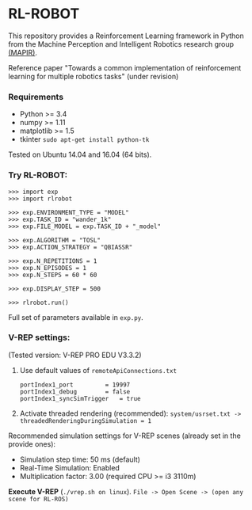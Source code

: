# RL-ROBOT
This repository provides a Reinforcement Learning framework in Python from the Machine Perception and Intelligent Robotics research group [(MAPIR)](http://mapir.isa.uma.es).

Reference paper "Towards a common implementation of reinforcement learning for multiple robotics tasks" (under revision)

### Requirements
* Python >= 3.4
* numpy >= 1.11
* matplotlib >= 1.5
* tkinter   `sudo apt-get install python-tk`

Tested on Ubuntu 14.04 and 16.04 (64 bits).

### Try RL-ROBOT:
~~~
>>> import exp
>>> import rlrobot

>>> exp.ENVIRONMENT_TYPE = "MODEL"
>>> exp.TASK_ID = "wander_1k"
>>> exp.FILE_MODEL = exp.TASK_ID + "_model"
 
>>> exp.ALGORITHM = "TOSL"
>>> exp.ACTION_STRATEGY = "QBIASSR"
 
>>> exp.N_REPETITIONS = 1
>>> exp.N_EPISODES = 1
>>> exp.N_STEPS = 60 * 60
 
>>> exp.DISPLAY_STEP = 500

>>> rlrobot.run()
~~~
Full set of parameters available in `exp.py`. 


### V-REP settings: 
(Tested version: V-REP PRO EDU V3.3.2)

1. Use default values of `remoteApiConnections.txt`
    ~~~
    portIndex1_port 		= 19997
    portIndex1_debug 		= false
    portIndex1_syncSimTrigger 	= true
    ~~~

2. Activate threaded rendering (recommended):
    `system/usrset.txt -> threadedRenderingDuringSimulation = 1` 

Recommended simulation settings for V-REP scenes (already set in the provide ones):

* Simulation step time: 50 ms  (default) 
* Real-Time Simulation: Enabled
* Multiplication factor: 3.00 (required CPU >= i3 3110m)

 **Execute V-REP** 
 (`./vrep.sh on linux`). `File -> Open Scene -> (open any scene for RL-ROS)` 
 
 